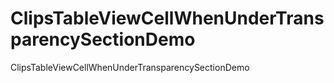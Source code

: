 # ClipsTableViewCellWhenUnderTransparencySectionDemo
ClipsTableViewCellWhenUnderTransparencySectionDemo
